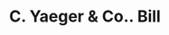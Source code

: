 ---
doi: 10.7916/D8XS76JN
date_other: '1880'
date_other_textual: 1880-1889
form: printed ephemera
genre:
- Invoices
name:
- C. Yaeger & Co.
object_in_context_url: https://biggert.cul.columbia.edu/items/view/ave_biggert_01466
subject_hierarchical_geographic:
- Pittsburgh, Pennsylvania, United States
subject_name:
- C. Yaeger & Co.
title: C. Yaeger & Co.. Bill
sort_title: C. Yaeger & Co.. Bill
call_number: ave_biggert_01466
coordinates:
- 40.439722222222215,-79.97638888888889
pid: ave_biggert_01466
identifiers: ave_biggert_01466
thumbnail: https://derivativo-3.library.columbia.edu/iiif/2/ldpd:343991/full/!256,256/0/native.jpg
permalink: "/biggert/ave_biggert_01466/"
layout: iiif-image-page
---